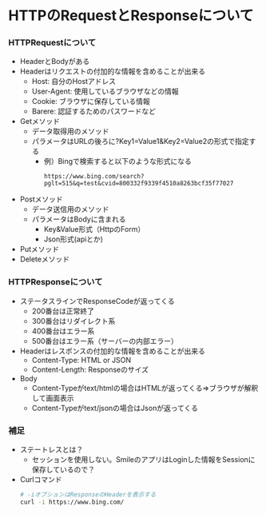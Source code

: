 # HTTPのRequestとResponseについて

### HTTPRequestについて
- HeaderとBodyがある
- Headerはリクエストの付加的な情報を含めることが出来る
  - Host: 自分のHostアドレス
  - User-Agent: 使用しているブラウザなどの情報
  - Cookie: ブラウザに保存している情報
  - Barere: 認証するためのパスワードなど
- Getメソッド
  - データ取得用のメソッド
  - パラメータはURLの後ろに?Key1=Value1&Key2=Value2の形式で指定する
    - 例）Bingで検索すると以下のような形式になる
      ```
      https://www.bing.com/search?pglt=515&q=test&cvid=800332f9339f4510a8263bcf35f77027
      ``````
- Postメソッド
  - データ送信用のメソッド
  - パラメータはBodyに含まれる
    - Key&Value形式（HttpのForm）
    - Json形式(apiとか)
- Putメソッド
- Deleteメソッド

### HTTPResponseについて
- ステータスラインでResponseCodeが返ってくる
  - 200番台は正常終了
  - 300番台はリダイレクト系
  - 400番台はエラー系
  - 500番台はエラー系（サーバーの内部エラー）
- Headerはレスポンスの付加的な情報を含めることが出来る
  - Content-Type: HTML or JSON
  - Content-Length: Responseのサイズ
- Body
  - Content-Typeがtext/htmlの場合はHTMLが返ってくる⇒ブラウザが解釈して画面表示
  - Content-Typeがtext/jsonの場合はJsonが返ってくる

### 補足
- ステートレスとは？
  - セッションを使用しない。SmileのアプリはLoginした情報をSessionに保存しているので？
- Curlコマンド
  ```bash
  # -iオプションはResponseのHeaderを表示する
  curl -i https://www.bing.com/
  ```